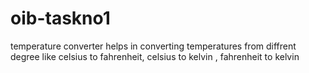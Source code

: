 # oib-taskno1
temperature converter helps in converting temperatures from diffrent degree  like
celsius to fahrenheit, celsius to kelvin , fahrenheit to kelvin 
